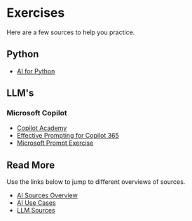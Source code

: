 # Exercises

Here are a few sources to help you practice.

## Python

- [AI for Python](https://www.kaggle.com/learn)

## LLM's

### Microsoft Copilot

- [Copilot Academy](https://learn.microsoft.com/en-us/viva/learning/academy-copilot)
- [Effective Prompting for Copilot 365](https://learn.microsoft.com/en-us/training/modules/summarize-simplify-information-with-microsoft-copilot-microsoft-365/1a-follow-along-using-sample-data-copilot-microsoft-365)
- [Microsoft Prompt Exercise](https://learn.microsoft.com/en-us/training/modules/use-ai-everyday-tasks/6-exercise-personalize-refine-prompts)

## Read More

Use the links below to jump to different overviews of sources.

- [AI Sources Overview](AI_sources.md)
- [AI Use Cases](AI_use_cases.md)
- [LLM Sources](LLM_sources.md)
